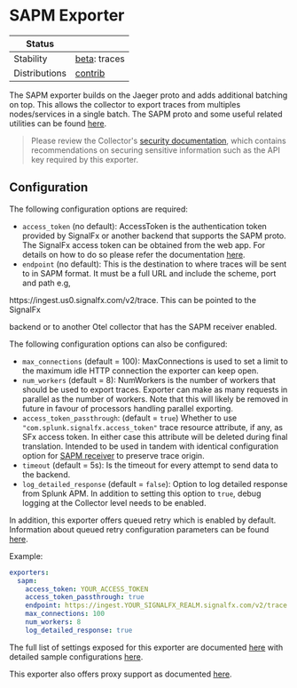 # SAPM Exporter

<!-- status autogenerated section -->
| Status        |           |
| ------------- |-----------|
| Stability     | [beta]: traces   |
| Distributions | [contrib] |

[beta]: https://github.com/open-telemetry/opentelemetry-collector#beta
[contrib]: https://github.com/open-telemetry/opentelemetry-collector-releases/tree/main/distributions/otelcol-contrib
<!-- end autogenerated section -->

The SAPM exporter builds on the Jaeger proto and adds additional batching on top. This allows
the collector to export traces from multiples nodes/services in a single batch. The SAPM proto
and some useful related utilities can be found [here](https://github.com/signalfx/sapm-proto/).

> Please review the Collector's [security
> documentation](https://github.com/open-telemetry/opentelemetry-collector/blob/main/docs/security-best-practices.md),
> which contains recommendations on securing sensitive information such as the
> API key required by this exporter.

## Configuration

The following configuration options are required:

- `access_token` (no default): AccessToken is the authentication token provided by SignalFx or
another backend that supports the SAPM proto. The SignalFx access token can be obtained from the
web app. For details on how to do so please refer the documentation [here](https://docs.signalfx.com/en/latest/admin-guide/tokens.html#access-tokens).
- `endpoint` (no default): This is the destination to where traces will be sent to in SAPM
format. It must be a full URL and include the scheme, port and path e.g,
<!-- markdown-link-check-disable-line -->https://ingest.us0.signalfx.com/v2/trace. This can be pointed to the SignalFx 
backend or to another Otel collector that has the SAPM receiver enabled.

The following configuration options can also be configured:

- `max_connections` (default = 100): MaxConnections is used to set a limit to the maximum
idle HTTP connection the exporter can keep open.
- `num_workers` (default = 8): NumWorkers is the number of workers that should be used to
export traces. Exporter can make as many requests in parallel as the number of workers. Note
that this will likely be removed in future in favour of processors handling parallel exporting.
- `access_token_passthrough`: (default = `true`) Whether to use `"com.splunk.signalfx.access_token"`
trace resource attribute, if any, as SFx access token.  In either case this attribute will be deleted
during final translation.  Intended to be used in tandem with identical configuration option for
[SAPM receiver](../../receiver/sapmreceiver/README.md) to preserve trace origin.
- `timeout` (default = 5s): Is the timeout for every attempt to send data to the backend.
- `log_detailed_response` (default = `false`): Option to log detailed response from Splunk APM.
In addition to setting this option to `true`, debug logging at the Collector level needs to be enabled.

In addition, this exporter offers queued retry which is enabled by default.
Information about queued retry configuration parameters can be found
[here](https://github.com/open-telemetry/opentelemetry-collector/blob/main/exporter/exporterhelper/README.md).

Example:

```yaml
exporters:
  sapm:
    access_token: YOUR_ACCESS_TOKEN
    access_token_passthrough: true
    endpoint: https://ingest.YOUR_SIGNALFX_REALM.signalfx.com/v2/trace
    max_connections: 100
    num_workers: 8
    log_detailed_response: true
```

The full list of settings exposed for this exporter are documented [here](config.go)
with detailed sample configurations [here](testdata/config.yaml).

This exporter also offers proxy support as documented
[here](https://github.com/open-telemetry/opentelemetry-collector/tree/main/exporter#proxy-support).
